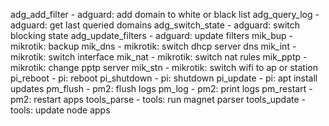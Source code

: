 adg_add_filter - adguard: add domain to white or black list
adg_query_log - adguard: get last queried domains
adg_switch_state - adguard: switch blocking state
adg_update_filters - adguard: update filters
mik_bup - mikrotik: backup
mik_dns - mikrotik: switch dhcp server dns
mik_int - mikrotik: switch interface
mik_nat - mikrotik: switch nat rules
mik_pptp - mikrotik: change pptp server
mik_stn - mikrotik: switch wifi to ap or station
pi_reboot - pi: reboot
pi_shutdown - pi: shutdown
pi_update - pi: apt install updates
pm_flush - pm2: flush logs
pm_log - pm2: print logs
pm_restart - pm2: restart apps
tools_parse - tools: run magnet parser
tools_update - tools: update node apps
